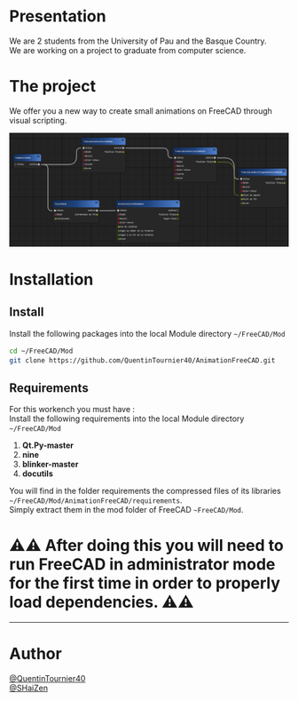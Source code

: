 # Presentation

We are 2 students from the University of Pau and the Basque Country.<br/>
We are working on a project to graduate from computer science.

# The project

We offer you a new way to create small animations on FreeCAD through visual scripting.

![Image de PyFlow](./docs/img/exampleNode.png)

# Installation

## Install

Install the following packages into the local Module directory `~/FreeCAD/Mod`

```bash
cd ~/FreeCAD/Mod
git clone https://github.com/QuentinTournier40/AnimationFreeCAD.git
```

## Requirements

For this workench you must have :<br/>
Install the following requirements into the local Module directory `~/FreeCAD/Mod`

1. **Qt.Py-master**
2. **nine**
3. **blinker-master**
4. **docutils**

You will find in the folder requirements the compressed files of its libraries `~/FreeCAD/Mod/AnimationFreeCAD/requirements`.<br/>
Simply extract them in the mod folder of FreeCAD `~FreeCAD/Mod`.

# ⚠️⚠️ After doing this you will need to run FreeCAD in **administrator mode** for the first time in order to properly load dependencies. ⚠️⚠️

------------------------------------------------------------------------------------------------------------------------------------------------

# Author

[@QuentinTournier40](https://github.com/QuentinTournier40)<br/>
[@SHaiZen](https://github.com/SHaiZen25)